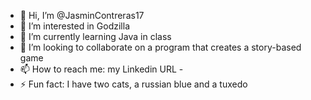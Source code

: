 - 👋 Hi, I’m @JasminContreras17
- 👀 I’m interested in Godzilla
- 🌱 I’m currently learning Java in class
- 💞️ I’m looking to collaborate on a program that creates a story-based game
- 📫 How to reach me: my Linkedin URL -  
- ⚡ Fun fact: I have two cats, a russian blue and a tuxedo 


